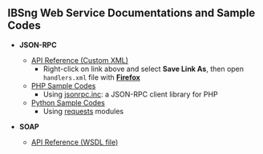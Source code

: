 IBSng Web Service Documentations and Sample Codes
-------------------------------------------------

- **JSON-RPC**
  - [API Reference (Custom XML)](https://raw.githubusercontent.com/ParspooyeshFanavar/ibsng-docs/master/json-rpc/handlers.xml)
    - Right-click on link above and select **Save Link As**, then open `handlers.xml` file with **[Firefox](https://www.mozilla.org/en-US/firefox/)**
  - [PHP Sample Codes](json-rpc/sample-code/php/ibs-jsonrpc-client.php)
    - Using [jsonrpc.inc](json-rpc/sample-code/php/jsonrpc.inc): a JSON-RPC client library for PHP
  - [Python Sample Codes](json-rpc/sample-code/python/ibs-jsonrpc-client.py)
    - Using [requests](http://docs.python-requests.org/en/master/) modules

- **SOAP**
  - [API Reference (WSDL file)](soap/IBSng.wsdl)

